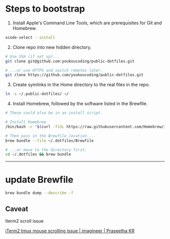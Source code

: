 # Steps to bootstrap

1. Install Apple's Command Line Tools, which are prerequisites for Git and Homebrew.

```bash
xcode-select --install
```

2. Clone repo into new hidden directory.

```bash
# Use SSH (if set up)...
git clone git@github.com:youkoucoding/public-dotfiles.git

# ...or use HTTPS and switch remotes later.
git clone https://github.com/youkoucoding/public-dotfiles.git
```

3. Create symlinks in the Home directory to the real files in the repo.

```bash
ln -s ~/.public-dotfiles/ ~/
```

4. Install Homebrew, followed by the software listed in the Brewfile.

```bash
# These could also be in an install script.

# Install Homebrew
/bin/bash -c "$(curl -fsSL https://raw.githubusercontent.com/Homebrew/install/HEAD/install.sh)"

# Then pass in the Brewfile location...
brew bundle --file ~/.dotfiles/Brewfile

# ...or move to the directory first.
cd ~/.dotfiles && brew bundle
```

---

# update Brewfile
```bash
brew bundle dump --describe -f
```

## Caveat

Iterm2 scroll issue

[iTerm2 tmux mouse scrolling issue | imagineer | Praseetha KR](https://imagineer.in/blog/iterm2-tmux-mouse-scrolling-issue/)
